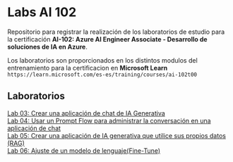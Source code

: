 # Labs AI 102

Repositorio para registrar la realización de los laboratorios de estudio para la certificación **AI-102: Azure AI Engineer Associate - Desarrollo de soluciones de IA en Azure**.

Los laboratorios son proporcionados en los distintos modulos del entrenamiento para la certificacion en **Microsoft Learn** `https://learn.microsoft.com/es-es/training/courses/ai-102t00`

## Laboratorios
[Lab 03: Crear una aplicación de chat de IA Generativa](Lab-03/AI-Chat-APP.md) <br>
[Lab 04: Usar un Prompt Flow para administrar la conversación en una aplicación de chat](Lab-04/Prompt_Flow.md)  
[Lab 05: Crear una aplicación de IA generativa que utilice sus propios datos (RAG)](Lab-05/RAG.md)<br>
[Lab 06: Ajuste de un modelo de lenguaje(Fine-Tune)](Lab-06/Fine-Tune.md)
